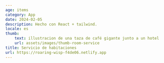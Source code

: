 ```yaml
---
age: items
category: App
date: 2024-02-05
description: Hecho con React + tailwind.
locale: es
thumb:
    text: illustracion de una taza de café gigante junto a un hotel
    url: assets/images/thumb-room-service
title: Servicio de habitaciones
url: https://roaring-wisp-f4de06.netlify.app
---
```

